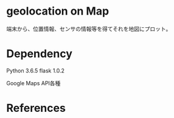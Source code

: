 # geolocation on Map
端末から、位置情報、センサの情報等を得てそれを地図にプロット。

# Dependency
Python 3.6.5
flask 1.0.2

Google Maps API各種

# References
[Google Places APIでプレイス検索(Python)]: http://hiiragiy.hateblo.jp/entry/2017/08/24/145754 "hatena"
